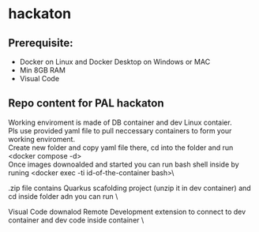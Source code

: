 # hackaton
## Prerequisite:
  * Docker on Linux and Docker Desktop on Windows or MAC
  * Min 8GB RAM
  * Visual Code
## Repo content for PAL hackaton
  Working enviroment is made of DB container and dev Linux contaier.\
  Pls use provided yaml file to pull neccessary containers to form your working enviroment.\
  Create new folder and copy yaml file there, cd into the folder and run <docker compose -d> \
  Once images downoalded and started you can run bash shell inside by runing <docker exec -ti id-of-the-container bash>\

  .zip file contains Quarkus scafolding project (unzip it in dev container) and cd inside folder adn you can run <mvn compile quarkus:dev> \

  Visual Code downalod Remote Development extension to connect to dev container and dev code inside container \
